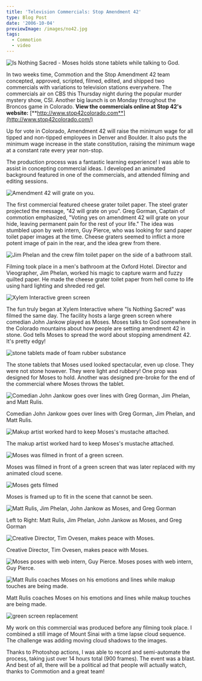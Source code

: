 ```yaml
---
title: 'Television Commercials: Stop Amendment 42'
type: Blog Post
date: '2006-10-04'
previewImage: /images/no42.jpg
tags:
  - Commotion
  - video
---
```

![Is Nothing Sacred - Moses holds stone tablets while talking to God.](/images/20061004-moses1.jpg)

In two weeks time, Commotion and the Stop Amendment 42 team concepted, approved, scripted, filmed, edited, and shipped two commercials with variations to television stations everywhere. The commercials air on CBS this Thursday night during the popular murder mystery show, CSI. Another big launch is on Monday throughout the Broncos game in Colorado. **View the commercials online at Stop 42's website:** [**http://www.stop42colorado.com**](http://www.stop42colorado.com/)

Up for vote in Colorado, Amendment 42 will raise the minimum wage for all tipped and non-tipped employees in Denver and Boulder. It also puts the minimum wage increase in the state constitution, raising the minimum wage at a constant rate every year non-stop.

The production process was a fantastic learning experience! I was able to assist in concepting commercial ideas. I developed an animated background featured in one of the commercials, and attended filming and editing sessions.

![Amendment 42 will grate on you.](/images/20061004-grater.jpg)

The first commercial featured cheese grater toilet paper. The steel grater projected the message, "42 will grate on you". Greg Gorman, Captain of commotion emphasized, "Voting yes on amendment 42 will grate on your hide, leaving permanent pain for the rest of your life." The idea was stumbled upon by web intern, Guy Pierce, who was looking for sand paper toilet paper images at the time. Cheese graters seemed to inflict a more potent image of pain in the rear, and the idea grew from there.

![Jim Phelan and the crew film toilet paper on the side of a bathroom stall.](/images/20061004-toiletPaper.jpg)

Filming took place in a men's bathroom at the Oxford Hotel. Director and Vieographer, Jim Phelan, worked his magic to capture warm and fuzzy quilted paper. He made the cheese grater toilet paper from hell come to life using hard lighting and shreded red gel.

![Xylem Interactive green screen](/images/20061004-xylem.jpg)

The fun truly began at Xylem Interactive where "Is Nothing Sacred" was filmed the same day. The facility hosts a large green screen where comedian John Jankow played as Moses. Moses talks to God somewhere in the Colorado mountains about how people are setting amendment 42 in stone. God tells Moses to spread the word about stopping amendment 42. It's pretty edgy!

![stone tablets made of foam rubber substance](/images/20061004-props.jpg)

The stone tablets that Moses used looked spectacular, even up close. They were not stone however. They were light and rubbery! One prop was designed for Moses to hold. Another was designed pre-broke for the end of the commercial where Moses throws the tablet.

![Comedian John Jankow goes over lines with Greg Gorman, Jim Phelan, and Matt Rulis.](/images/20061004-meeting.jpg)

Comedian John Jankow goes over lines with Greg Gorman, Jim Phelan, and Matt Rulis.

![Makup artist worked hard to keep Moses's mustache attached.](/images/20061004-moses4.jpg)

The makup artist worked hard to keep Moses's mustache attached.

![Moses was filmed in front of a green screen.](/images/20061004-moses2.jpg)

Moses was filmed in front of a green screen that was later replaced with my animated cloud scene.

![Moses gets filmed](/images/20061005-moses3.jpg)

Moses is framed up to fit in the scene that cannot be seen.

![Matt Rulis, Jim Phelan, John Jankow as Moses, and Greg Gorman](/images/20061004-mosesTeam.jpg)

Left to Right: Matt Rulis, Jim Phelan, John Jankow as Moses, and Greg Gorman

![Creative Director, Tim Ovesen, makes peace with Moses.](/images/20061004-mosesAndTim.jpg)

Creative Director, Tim Ovesen, makes peace with Moses.

![Moses poses with web intern, Guy Pierce.](/images/20061004-mosesAndGuy.jpg) Moses poses with web intern, Guy Pierce.

![Matt Rulis coaches Moses on his emotions and lines while makup touches are being made.](/images/20061004-moses5.jpg)

Matt Rulis coaches Moses on his emotions and lines while makup touches are being made.

![green screen replacement](/images/20061004-background.jpg)

My work on this commercial was produced before any filming took place. I combined a still image of Mount Sinai with a time lapse cloud sequence. The challenge was adding moving cloud shadows to the images.

Thanks to Photoshop actions, I was able to record and semi-automate the process, taking just over 14 hours total (900 frames). The event was a blast. And best of all, there will be a political ad that people will actually watch, thanks to Commotion and a great team!
